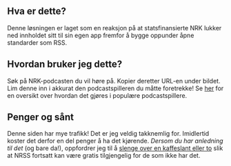 ## Hva er dette?

Denne løsningen er laget som en reaksjon på at statsfinansierte NRK lukker ned innholdet sitt til sin
egen app fremfor å bygge oppunder åpne standarder som RSS.

## Hvordan bruker jeg dette?

Søk på NRK-podcasten du vil høre på. Kopier deretter URL-en under bildet. Lim denne inn i akkurat den
podcastspilleren du måtte foretrekke! Se [her](https://help.omnystudio.com/en/articles/5222518-podcast-apps-that-support-add-rss-feed)
for en oversikt over hvordan det gjøres i populære podcastspillere.

## Penger og sånt

Denne siden har mye trafikk! Det er jeg veldig takknemlig for. Imidlertid koster det derfor en del penger å ha det kjørende. _Dersom du har anledning til det_ (og bare da!), oppfordrer jeg til å [slenge over en kaffeslant eller to](https://github.com/sponsors/olaven) slik at NRSS fortsatt kan være gratis tilgjengelig for de som ikke har det.

